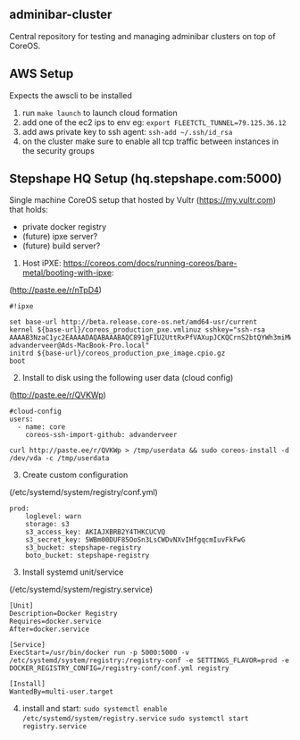adminibar-cluster
-----------
Central repository for testing and managing adminibar clusters on
top of CoreOS. 

AWS Setup
----------
Expects the awscli to be installed

1. run `make launch` to launch cloud formation
2. add one of the ec2 ips to env eg: `export FLEETCTL_TUNNEL=79.125.36.12`
3. add aws private key to ssh agent: `ssh-add ~/.ssh/id_rsa`
4. on the cluster make sure to enable all tcp traffic between instances in the security groups


Stepshape HQ Setup (hq.stepshape.com:5000)
-------------
Single machine CoreOS setup that hosted by Vultr (https://my.vultr.com) that holds:
- private docker registry
- (future) ipxe server?
- (future) build server?

1. Host iPXE: https://coreos.com/docs/running-coreos/bare-metal/booting-with-ipxe:

(http://paste.ee/r/nTpD4)
```
#!ipxe

set base-url http://beta.release.core-os.net/amd64-usr/current
kernel ${base-url}/coreos_production_pxe.vmlinuz sshkey="ssh-rsa AAAAB3NzaC1yc2EAAAADAQABAAABAQC891gFIU2UttRxPfVAXupJCKQCrnS2btQYWh3miMWNN9Iu5I6lzblwTVAq9eatvMyld8bdVG/BLZDLNDzN99g0gjK4xwwJN3Tc6DgX2xKCVoiN5YYwaiG4I30ugKesiOWmJKFoIu3RXjIfx0F5nat+CNlhxXmdF6ozWEFkaq1Pr29xmJzmd5kE8ZhPaqYNzp7dpJUtVE7oCuKoX4aFyKCAg/mdJtLYco8yYvIT+77DAAg3S/Jfev2rHOyVCimsHTOPVqMaLW2RK+nWtI4uNGE9aJFxqMV4gH70UmZR6DFNYWmcy11bGALBJgmrgMtLnUVoTmcMA8+UbaWnO0eBntsT advanderveer@Ads-MacBook-Pro.local"
initrd ${base-url}/coreos_production_pxe_image.cpio.gz
boot
```

2. Install to disk using the following user data (cloud config)

(http://paste.ee/r/QVKWp)
```
#cloud-config
users:
  - name: core
    coreos-ssh-import-github: advanderveer
```

`curl http://paste.ee/r/QVKWp > /tmp/userdata && sudo coreos-install -d /dev/vda -c /tmp/userdata`

3. Create custom configuration

(/etc/systemd/system/registry/conf.yml)
```
prod:
    loglevel: warn
    storage: s3
    s3_access_key: AKIAJXBRB2Y4THKCUCVQ
    s3_secret_key: 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
    s3_bucket: stepshape-registry
    boto_bucket: stepshape-registry
```

3. Install systemd unit/service

(/etc/systemd/system/registry.service)
```
[Unit]
Description=Docker Registry
Requires=docker.service
After=docker.service

[Service]
ExecStart=/usr/bin/docker run -p 5000:5000 -v /etc/systemd/system/registry:/registry-conf -e SETTINGS_FLAVOR=prod -e DOCKER_REGISTRY_CONFIG=/registry-conf/conf.yml registry

[Install]
WantedBy=multi-user.target
```
4. install and start:
`sudo systemctl enable /etc/systemd/system/registry.service`
`sudo systemctl start registry.service`

